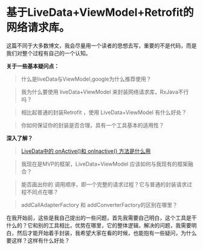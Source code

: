 # 基于LiveData+ViewModel+Retrofit的网络请求库。

这篇不同于大多数博文，我会尽量用一个读者的思想去写，重要的不是代码，而是我们对整个过程有自己的一个认知。

**关于一些基本疑问点：**

> 什么是liveData与ViewModel,google为什么推荐使用？

> 我为什么要使用 liveData+ViewModel 来封装网络请求库，RxJava不行吗？

> 相比起普通的封装Retrofit ，使用 LiveData+ViewModel 有什么好处？

> 你如何保证你的封装是否合理，具有一个工具基本的适用性？

**深入了解？**

> [LiveData中的 onActive()和 onInactive() 方法是什么用](https://www.jianshu.com/p/958b433332f5)

> 我现在是MVP的框架，LiveData+ViewModel 应该如何与我现有的框架融合？

> 能否画出你的 调用顺序，即一个完整的请求过程？它与普通的封装请求过程不同点在哪？

> addCallAdapterFactory 和 addConverterFactory的区别在哪里？

在我开始前，这些是我自己提出的一些问题，首先我需要自己明白，这个工具是干什么的？它和别的工具相比，优势在哪里，它的整体逻辑，解决的问题，我需要明白，然后才能开始着手封装，我希望大家在看的时候，也能抱有一些疑问，为什么要这样？这样有什么好处？

